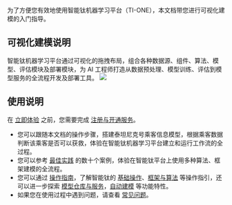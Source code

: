 为了方便您有效地使用智能钛机器学习平台（TI-ONE），本文档带您进行可视化建模的入门指导。

## 可视化建模说明
智能钛机器学习平台通过可视化的拖拽布局，组合各种数据源、组件、算法、模型、评估模块及部署模块，为 AI 工程师打造从数据预处理、模型训练、评估到模型服务的全流程开发及部署工具。
![](https://main.qcloudimg.com/raw/a153ef99041c2e6a0fc92bb274a47f08.png)

## 使用说明
在 [立即体验](http://tio.cloud.tencent.com/) 之前，您需要完成 [注册与开通服务](https://cloud.tencent.com/document/product/851/39086)。
- 您可以跟随本文档的操作步骤，搭建泰坦尼克号乘客信息模型，根据乘客数据判断该乘客是否可以获救，体验在智能钛机器学习平台建立和运行工作流的全过程。
- 您可以参考 [最佳实践](https://cloud.tencent.com/document/product/851/19528) 的数十个案例，体验在智能钛平台上使用多种算法、框架建模的全流程。
- 您可以通过 [操作指南](https://cloud.tencent.com/document/product/851/17052)，了解智能钛的 [基础操作](https://cloud.tencent.com/document/product/851/17075)、[框架与算法](https://cloud.tencent.com/document/product/851/35139) 等操作指引，还可以进一步探索 [模型仓库与服务](https://cloud.tencent.com/document/product/851/35158)，[自动建模](https://cloud.tencent.com/document/product/851/35159) 等功能特性。
- 如果您在使用过程中遇到问题，请查看 [常见问题](https://cloud.tencent.com/document/product/851/38191)。
